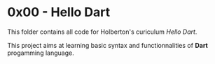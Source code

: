# 0x00 - Hello Dart

This folder contains all code for Holberton's curiculum _Hello Dart_.

This project aims at learning basic syntax and functionnalities of **Dart** progamming language.
